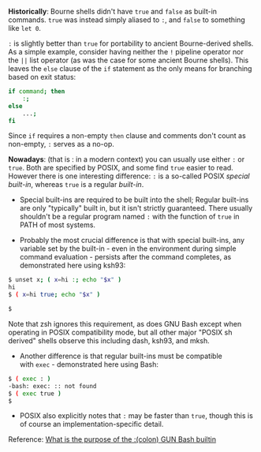 **Historically**: Bourne shells didn't have `true` and `false` as built-in commands. `true` was instead simply aliased to `:`, and `false` to something like `let 0`.

`:` is slightly better than `true` for portability to ancient Bourne-derived shells. As a simple example, consider having neither the `!` pipeline operator nor the `||` list operator (as was the case for some ancient Bourne shells). This leaves the `else` clause of the `if` statement as the only means for branching based on exit status:

```sh
if command; then
	:;
else
	...;
fi
```

Since `if` requires a non-empty `then` clause and comments don't count as non-empty, `:` serves as a no-op.

**Nowadays**: (that is : in a modern context) you can usually use either `:` or `true`. Both are specified by POSIX, and some find `true` easier to read. However there is one interesting difference: `:` is a so-called POSIX *special built-in*, whereas `true` is a regular *built-in*.

- Special built-ins are required to be built into the shell; Regular built-ins are only "typically" built in, but it isn't strictly guaranteed. There usually shouldn't be a regular program named `:` with the function of `true` in PATH of most systems.

- Probably the most crucial difference is that with special built-ins, any variable set by the built-in - even in the environment during simple command evaluation - persists after the command completes, as demonstrated here using ksh93:

```bash
$ unset x; ( x=hi :; echo "$x" )
hi
$ ( x=hi true; echo "$x" )

$
```

 Note that zsh ignores this requirement, as does GNU Bash except when operating in POSIX compatibility mode, but all other major "POSIX sh derived" shells observe this including dash, ksh93, and mksh.

- Another difference is that regular built-ins must be compatible with `exec` - demonstrated here using Bash:

```bash
$ ( exec : )
-bash: exec: :: not found
$ ( exec true )
$
```

- POSIX also explicitly notes that `:` may be faster than `true`, though this is of course an implementation-specific detail.

Reference: [What is the purpose of the :(colon) GUN Bash builtin](https://stackoverflow.com/questions/3224878/what-is-the-purpose-of-the-colon-gnu-bash-builtin)